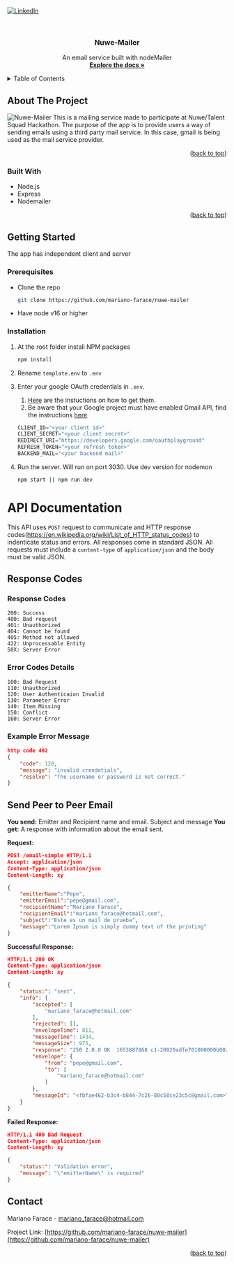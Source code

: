 <div id="top"></div>


<!-- PROJECT SHIELDS -->
<!--
*** I'm using markdown "reference style" links for readability.
*** Reference links are enclosed in brackets [ ] instead of parentheses ( ).
*** See the bottom of this document for the declaration of the reference variables
*** for contributors-url, forks-url, etc. This is an optional, concise syntax you may use.
*** https://www.markdownguide.org/basic-syntax/#reference-style-links
-->

[![LinkedIn][linkedin-shield]](https://www.linkedin.com/in/mariano-farace/)


<!-- PROJECT LOGO -->
<br />
<div align="center">


<h3 align="center">Nuwe-Mailer</h3>

  <p align="center">
    An email service built with nodeMailer
    <br />
    <a href="https://github.com/mariano-farace/SPRINT5-ITAcademey-Chat-App"><strong>Explore the docs »</strong></a>
  </p>
</div>



<!-- TABLE OF CONTENTS -->
<details>
  <summary>Table of Contents</summary>
  <ol>
    <li>
      <a href="#about-the-project">About The Project</a>
      <ul>
        <li><a href="#built-with">Built With</a></li>
      </ul>
    </li>
    <li>
      <a href="#getting-started">Getting Started</a>
      <ul>
        <li><a href="#prerequisites">Prerequisites</a></li>
        <li><a href="#installation">Installation</a></li>
      </ul>
    </li>
    <li><a href="#usage">Usage</a></li>
    <li><a href="#roadmap">Roadmap</a></li>
    <li><a href="#contributing">Contributing</a></li>
    <li><a href="#license">License</a></li>
    <li><a href="#contact">Contact</a></li>
    <li><a href="#acknowledgments">Acknowledgments</a></li>
  </ol>
</details>



<!-- ABOUT THE PROJECT -->
## About The Project


![Nuwe-Mailer](client/public/Screenshot.png)
This is a mailing service made to participate at Nuwe/Talent Squad Hackathon. The purpose of the app is to provide users a way of sending emails using a third party mail service. In this case, gmail is being used as the mail service provider.

<p align="right">(<a href="#top">back to top</a>)</p>



### Built With

* Node.js
* Express
* Nodemailer

<p align="right">(<a href="#top">back to top</a>)</p>



<!-- GETTING STARTED -->
## Getting Started

The app has independent client and server 

### Prerequisites

* Clone the repo
   ```sh
   git clone https://github.com/mariano-farace/nuwe-mailer
   ```
* Have node v16 or higher
### Installation

1. At the root folder install NPM packages
   ```sh
   npm install
   ```
2. Rename  `template.env` to `.env`
   
3. Enter your google OAuth credentials in `.env`. 
   1. [Here](https://www.ibm.com/docs/en/app-connect/containers_eus?topic=gmail-connecting-google-application-by-providing-credentials-app-connect-use-basic-oauth) are the instuctions on how to get them. 
   2. Be aware that your Google project must have enabled Gmail API, find the instructions [here](https://support.google.com/googleapi/answer/6158841?hl=en) 
   ```js
   CLIENT_ID="<your client id>"
   CLIENT_SECRET="<your client secret>"
   REDIRECT_URI="https://developers.google.com/oauthplayground"
   REFRESH_TOKEN="<your refresh token>"
   BACKEND_MAIL="<your backend mail>"
   ```
4. Run the server. Will run on port 3030. Use dev version for nodemon
   ```sh
   npm start || npm run dev
   ```



# API Documentation
This API uses `POST` request to communicate and HTTP response codes(https://en.wikipedia.org/wiki/List_of_HTTP_status_codes) to indenticate status and errors. All responses come in standard JSON. All requests must include a `content-type` of `application/json` and the body must be valid JSON.

## Response Codes 
### Response Codes
```
200: Success
400: Bad request
401: Unauthorized
404: Cannot be found
405: Method not allowed
422: Unprocessable Entity 
50X: Server Error
```
### Error Codes Details
```
100: Bad Request
110: Unauthorized
120: User Authenticaion Invalid
130: Parameter Error
140: Item Missing
150: Conflict
160: Server Error
```
### Example Error Message
```json
http code 402
{
    "code": 120,
    "message": "invalid crendetials",
    "resolve": "The username or password is not correct."
}
```

## Send Peer to Peer Email
**You send:**  Emitter and Recipient name and email. Subject and message
**You get:** A response with information about the email sent.

**Request:**
```json
POST /email-simple HTTP/1.1
Accept: application/json
Content-Type: application/json
Content-Length: xy

{
    "emitterName":"Pepe",
    "emitterEmail":"pepe@gmail.com",
    "recipientName":"Mariano Farace",
    "recipientEmail":"mariano_farace@hotmail.com",
    "subject":"Este es un mail de prueba",
    "message":"Lorem Ipsum is simply dummy text of the printing"
}
```
**Successful Response:**
```json
HTTP/1.1 200 OK
Content-Type: application/json
Content-Length: xy

{
    "status:": "sent",
    "info": {
        "accepted": [
            "mariano_farace@hotmail.com"
        ],
        "rejected": [],
        "envelopeTime": 811,
        "messageTime": 1434,
        "messageSize": 975,
        "response": "250 2.0.0 OK  1653887868 c1-20020adfe701000000b00210288c55d0sm5052347wrm.52 - gsmtp",
        "envelope": {
            "from": "pepe@gmail.com",
            "to": [
                "mariano_farace@hotmail.com"
            ]
        },
        "messageId": "<fbfae462-b3c4-b844-7c26-80c58ce23c5c@gmail.com>"
    }
}
```
**Failed Response:**
```json
HTTP/1.1 400 Bad Request
Content-Type: application/json
Content-Length: xy

{
    "status:": "Validation error",
    "message": "\"emitterName\" is required"
}
``` 


<!-- CONTACT -->
## Contact

Mariano Farace - mariano_farace@hotmail.com

Project Link: [https://github.com/mariano-farace/nuwe-mailer](https://github.com/mariano-farace/nuwe-mailer)

<p align="right">(<a href="#top">back to top</a>)</p>



<!-- MARKDOWN LINKS & IMAGES -->
<!-- https://www.markdownguide.org/basic-syntax/#reference-style-links -->
[linkedin-shield]: https://img.shields.io/badge/-LinkedIn-black.svg?style=for-the-badge&logo=linkedin&colorB=555
[linkedin-url]: https://linkedin.com/in/linkedin_username
[product-screenshot]: images/screenshot.png
